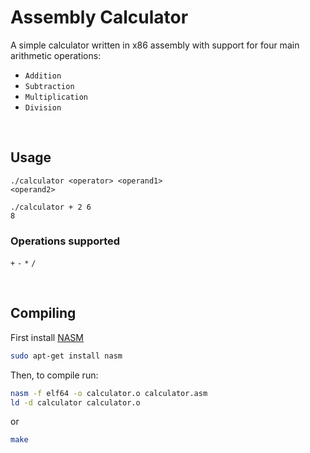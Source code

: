 <h1>Assembly Calculator</h1>

A simple calculator written in x86 assembly with support for four main arithmetic operations:
- `Addition`
- `Subtraction`
- `Multiplication`
- `Division`

<br>

<h2>Usage</h2>

<code>./calculator \<operator\> \<operand1\> \<operand2\></code>

    ./calculator + 2 6
    8


<h3>Operations supported</h3>

<code>+</code> <code>-</code> <code>*</code> <code>/</code> <br>

<br>
<h2>Compiling</h2>


First install [NASM](https://github.com/netwide-assembler/nasm "Netwide Assembler")

```bash
sudo apt-get install nasm
```
Then, to compile run:

```bash
nasm -f elf64 -o calculator.o calculator.asm
ld -d calculator calculator.o
```
or

```bash
make
```